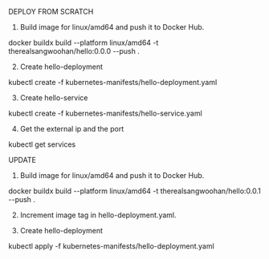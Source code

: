 DEPLOY FROM SCRATCH

1) Build image for linux/amd64 and push it to Docker Hub.

docker buildx build --platform linux/amd64 -t therealsangwoohan/hello:0.0.0 --push .

2) Create hello-deployment

kubectl create -f kubernetes-manifests/hello-deployment.yaml

3) Create hello-service

kubectl create -f kubernetes-manifests/hello-service.yaml

4) Get the external ip and the port

kubectl get services

UPDATE

1) Build image for linux/amd64 and push it to Docker Hub.

docker buildx build --platform linux/amd64 -t therealsangwoohan/hello:0.0.1 --push .

2) Increment image tag in hello-deployment.yaml.

3) Create hello-deployment

kubectl apply -f kubernetes-manifests/hello-deployment.yaml